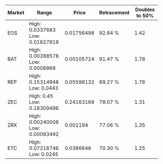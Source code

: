 | Market | Range | Price| Retracement | Doubles to 50% |
| --- | --- | --- | --- | --- |
| EOS | High: 0.0337683<br />Low: 0.01627819 | 0.01756498 | 92.64 % | 1.42 |
| BAT | High: 0.00288578<br />Low: 0.0008868 | 0.00105724 | 91.47 % | 1.78 |
| REP | High: 0.15314948<br />Low: 0.0443 | 0.05598132 | 89.27 % | 1.76 |
| ZEC | High: 0.45<br />Low: 0.18309496 | 0.24163169 | 78.07 % | 1.31 |
| ZRX | High: 0.00240008<br />Low: 0.00083492 | 0.001194 | 77.06 % | 1.35 |
| ETC | High: 0.07218746<br />Low: 0.0245 | 0.0386646 | 70.30 % | 1.25 |
